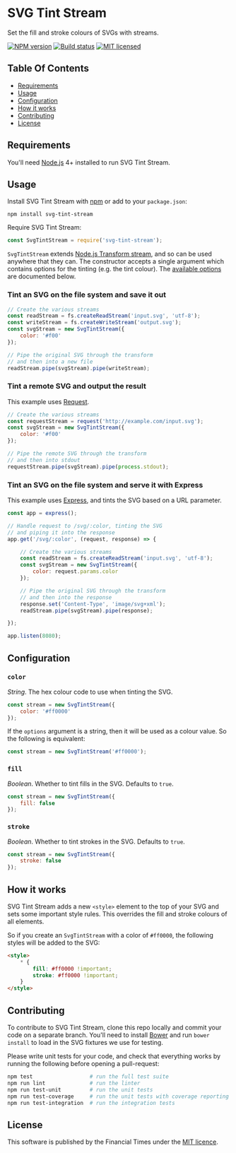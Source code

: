 
SVG Tint Stream
===============

Set the fill and stroke colours of SVGs with streams.

[![NPM version](https://img.shields.io/npm/v/svg-tint-stream.svg)](https://www.npmjs.com/package/svg-tint-stream)
[![Build status](https://img.shields.io/travis/Financial-Times/svg-tint-stream.svg)](https://travis-ci.org/Financial-Times/svg-tint-stream)
[![MIT licensed](https://img.shields.io/badge/license-MIT-blue.svg)][license]


Table Of Contents
-----------------

- [Requirements](#requirements)
- [Usage](#usage)
- [Configuration](#configuration)
- [How it works](#how-it-works)
- [Contributing](#contributing)
- [License](#license)


Requirements
------------

You'll need [Node.js][node] 4+ installed to run SVG Tint Stream.


Usage
-----

Install SVG Tint Stream with [npm][npm] or add to your `package.json`:

```
npm install svg-tint-stream
```

Require SVG Tint Stream:

```js
const SvgTintStream = require('svg-tint-stream');
```

`SvgTintStream` extends [Node.js Transform stream][transform], and so can be used anywhere that they can. The constructor accepts a single argument which contains options for the tinting (e.g. the tint colour). The [available options](#configuration) are documented below.

### Tint an SVG on the file system and save it out

```js
// Create the various streams
const readStream = fs.createReadStream('input.svg', 'utf-8');
const writeStream = fs.createWriteStream('output.svg');
const svgStream = new SvgTintStream({
    color: '#f00'
});

// Pipe the original SVG through the transform
// and then into a new file
readStream.pipe(svgStream).pipe(writeStream);
```

### Tint a remote SVG and output the result

This example uses [Request].

```js
// Create the various streams
const requestStream = request('http://example.com/input.svg');
const svgStream = new SvgTintStream({
    color: '#f00'
});

// Pipe the remote SVG through the transform
// and then into stdout
requestStream.pipe(svgStream).pipe(process.stdout);
```

### Tint an SVG on the file system and serve it with Express

This example uses [Express], and tints the SVG based on a URL parameter.

```js
const app = express();

// Handle request to /svg/:color, tinting the SVG
// and piping it into the response
app.get('/svg/:color', (request, response) => {

    // Create the various streams
    const readStream = fs.createReadStream('input.svg', 'utf-8');
    const svgStream = new SvgTintStream({
        color: request.params.color
    });

    // Pipe the original SVG through the transform
    // and then into the response
    response.set('Content-Type', 'image/svg+xml');
    readStream.pipe(svgStream).pipe(response);

});

app.listen(8080);
```


Configuration
-------------

### `color`

_String_. The hex colour code to use when tinting the SVG.

```js
const stream = new SvgTintStream({
	color: '#ff0000'
});
```

If the `options` argument is a string, then it will be used as a colour value. So the following is equivalent:

```js
const stream = new SvgTintStream('#ff0000');
```

### `fill`

_Boolean_. Whether to tint fills in the SVG. Defaults to `true`.

```js
const stream = new SvgTintStream({
	fill: false
});
```

### `stroke`

_Boolean_. Whether to tint strokes in the SVG. Defaults to `true`.

```js
const stream = new SvgTintStream({
	stroke: false
});
```


How it works
------------

SVG Tint Stream adds a new `<style>` element to the top of your SVG and sets some important style rules. This overrides the fill and stroke colours of all elements.

So if you create an `SvgTintStream` with a color of `#ff0000`, the following styles will be added to the SVG:

```html
<style>
    * {
        fill: #ff0000 !important;
        stroke: #ff0000 !important;
    }
</style>
```


Contributing
------------

To contribute to SVG Tint Stream, clone this repo locally and commit your code on a separate branch. You'll need to install [Bower] and run `bower install` to load in the SVG fixtures we use for testing.

Please write unit tests for your code, and check that everything works by running the following before opening a pull-request:

```sh
npm test                  # run the full test suite
npm run lint              # run the linter
npm run test-unit         # run the unit tests
npm run test-coverage     # run the unit tests with coverage reporting
npm run test-integration  # run the integration tests
```


License
-------

This software is published by the Financial Times under the [MIT licence][license].



[bower]: https://bower.io/
[express]: https://expressjs.com/
[license]: http://opensource.org/licenses/MIT
[node]: https://nodejs.org/
[npm]: https://www.npmjs.com/
[request]: https://github.com/request/request
[transform]: https://nodejs.org/api/stream.html#stream_class_stream_transform

